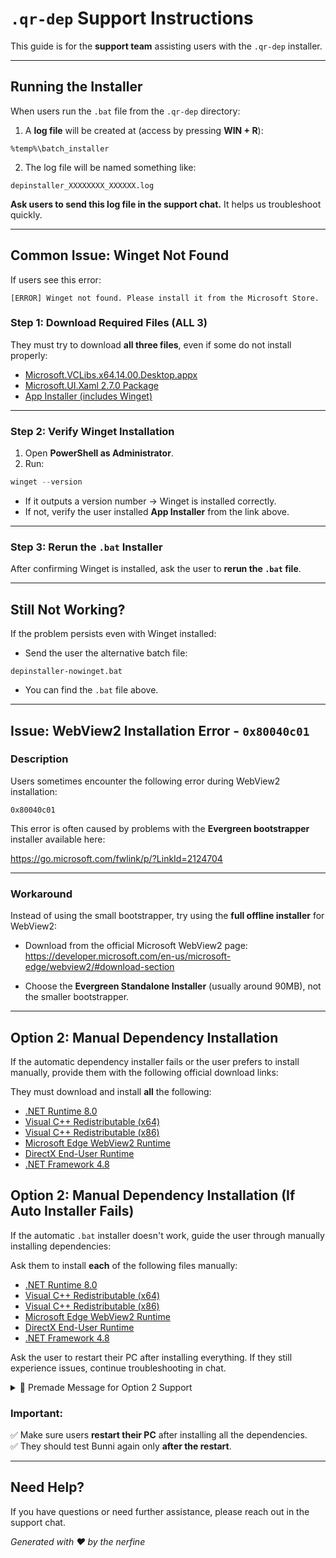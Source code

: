 
# `.qr-dep` Support Instructions

This guide is for the **support team** assisting users with the `.qr-dep` installer.

---

## Running the Installer

When users run the `.bat` file from the `.qr-dep` directory:

1. A **log file** will be created at (access by pressing **WIN + R**):

```
%temp%\batch_installer
```

2. The log file will be named something like:

```
depinstaller_XXXXXXXX_XXXXXX.log
```

**Ask users to send this log file in the support chat.** It helps us troubleshoot quickly.

---

## Common Issue: Winget Not Found

If users see this error:

```
[ERROR] Winget not found. Please install it from the Microsoft Store.
```

### Step 1: Download Required Files (ALL 3)

They must try to download **all three files**, even if some do not install properly:

- [Microsoft.VCLibs.x64.14.00.Desktop.appx](https://aka.ms/Microsoft.VCLibs.x64.14.00.Desktop.appx)  
- [Microsoft.UI.Xaml 2.7.0 Package](https://www.nuget.org/api/v2/package/Microsoft.UI.Xaml/2.7.0)  
- [App Installer (includes Winget)](https://aka.ms/getwinget)  

---

### Step 2: Verify Winget Installation

1. Open **PowerShell as Administrator**.
2. Run:

```powershell
winget --version
```

* If it outputs a version number → Winget is installed correctly.
* If not, verify the user installed **App Installer** from the link above.

---

### Step 3: Rerun the `.bat` Installer

After confirming Winget is installed, ask the user to **rerun the `.bat` file**.

---

## Still Not Working?

If the problem persists even with Winget installed:

* Send the user the alternative batch file:

```
depinstaller-nowinget.bat
```

* You can find the `.bat` file above.

---

## Issue: WebView2 Installation Error - `0x80040c01`

### Description

Users sometimes encounter the following error during WebView2 installation:

```
0x80040c01
```

This error is often caused by problems with the **Evergreen bootstrapper** installer available here:

https://go.microsoft.com/fwlink/p/?LinkId=2124704

---

### Workaround

Instead of using the small bootstrapper, try using the **full offline installer** for WebView2:

* Download from the official Microsoft WebView2 page:  
  https://developer.microsoft.com/en-us/microsoft-edge/webview2/#download-section

* Choose the **Evergreen Standalone Installer** (usually around 90MB), not the smaller bootstrapper.

---

## Option 2: Manual Dependency Installation

If the automatic dependency installer fails or the user prefers to install manually, provide them with the following official download links:

They must download and install **all** the following:

- [.NET Runtime 8.0](https://dotnet.microsoft.com/en-us/download/dotnet/8.0/runtime)  
- [Visual C++ Redistributable (x64)](https://learn.microsoft.com/en-us/cpp/windows/latest-supported-vc-redist)  
- [Visual C++ Redistributable (x86)](https://learn.microsoft.com/en-us/cpp/windows/latest-supported-vc-redist)  
- [Microsoft Edge WebView2 Runtime](https://developer.microsoft.com/en-us/microsoft-edge/webview2/)  
- [DirectX End-User Runtime](https://www.microsoft.com/en-us/download/details.aspx?id=35)  
- [.NET Framework 4.8](https://dotnet.microsoft.com/en-us/download/dotnet-framework/net48)


## Option 2: Manual Dependency Installation (If Auto Installer Fails)

If the automatic `.bat` installer doesn't work, guide the user through manually installing dependencies:

Ask them to install **each** of the following files manually:

- [.NET Runtime 8.0](https://dotnet.microsoft.com/en-us/download/dotnet/8.0/runtime)
- [Visual C++ Redistributable (x64)](https://learn.microsoft.com/en-us/cpp/windows/latest-supported-vc-redist)
- [Visual C++ Redistributable (x86)](https://learn.microsoft.com/en-us/cpp/windows/latest-supported-vc-redist)
- [Microsoft Edge WebView2 Runtime](https://developer.microsoft.com/en-us/microsoft-edge/webview2/)
- [DirectX End-User Runtime](https://www.microsoft.com/en-us/download/details.aspx?id=35)
- [.NET Framework 4.8](https://dotnet.microsoft.com/en-us/download/dotnet-framework/net48)

Ask the user to restart their PC after installing everything. If they still experience issues, continue troubleshooting in chat.

<details>
<summary>💬 Premade Message for Option 2 Support</summary>

Support staff can use the following message when sending users instructions for manual dependency installation:

```

Hi! Since the automatic installer didn't work on your system, please try installing the required dependencies manually.

Here are the links to each one. Make sure to install **all of them**, even if you think they’re already on your PC:

* .NET Runtime 8.0: [https://dotnet.microsoft.com/en-us/download/dotnet/8.0/runtime](https://dotnet.microsoft.com/en-us/download/dotnet/8.0/runtime)
* Visual C++ Redistributable (x64): [https://learn.microsoft.com/en-us/cpp/windows/latest-supported-vc-redist](https://learn.microsoft.com/en-us/cpp/windows/latest-supported-vc-redist)
* Visual C++ Redistributable (x86): [https://learn.microsoft.com/en-us/cpp/windows/latest-supported-vc-redist](https://learn.microsoft.com/en-us/cpp/windows/latest-supported-vc-redist)
* Microsoft Edge WebView2 Runtime: [https://developer.microsoft.com/en-us/microsoft-edge/webview2/](https://developer.microsoft.com/en-us/microsoft-edge/webview2/)
* DirectX End-User Runtime: [https://www.microsoft.com/en-us/download/details.aspx?id=35](https://www.microsoft.com/en-us/download/details.aspx?id=35)
* .NET Framework 4.8: [https://dotnet.microsoft.com/en-us/download/dotnet-framework/net48](https://dotnet.microsoft.com/en-us/download/dotnet-framework/net48)

After installing all of them, restart your PC and try launching Bunni again.

Let us know if you run into any issues!

```

</details>


### Important:
✅ Make sure users **restart their PC** after installing all the dependencies.  
✅ They should test Bunni again only **after the restart**.

---

## Need Help?

If you have questions or need further assistance, please reach out in the support chat.

*Generated with ❤️ by the nerfine*
